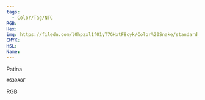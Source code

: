 ```yaml
---
tags:
  - Color/Tag/NTC
RGB:
Hex:
img: https://filedn.com/l0hpzxl1f01yT7GHxtF8cyk/Color%20Snake/standard_csv_to_svg//639A8F.svg
CMYK:
HSL:
Name:
---
```

Patina
```palette
#639A8F
```
RGB
